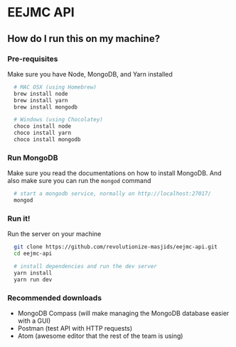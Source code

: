 # EEJMC API

## How do I run this on my machine?

### Pre-requisites

Make sure you have Node, MongoDB, and Yarn installed

```bash
  # MAC OSX (using Homebrew)
  brew install node
  brew install yarn
  brew install mongodb

  # Windows (using Chocolatey)
  choco install node
  choco install yarn
  choco install mongodb
```

### Run MongoDB

Make sure you read the documentations on how to install MongoDB. And also make sure you can run the `mongod` command

```bash
  # start a mongodb service, normally on http://localhost:27017/
  mongod
```

### Run it!

Run the server on your machine

```bash
  git clone https://github.com/revolutionize-masjids/eejmc-api.git
  cd eejmc-api

  # install dependencies and run the dev server
  yarn install
  yarn run dev
```

### Recommended downloads

- MongoDB Compass (will make managing the MongoDB database easier with a GUI)
- Postman (test API with HTTP requests)
- Atom (awesome editor that the rest of the team is using)
